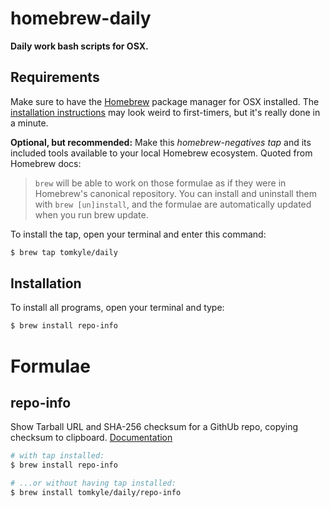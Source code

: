 
# homebrew-daily

**Daily work bash scripts for OSX.**



## Requirements

Make sure to have the [Homebrew](https://brew.sh/) package manager for OSX installed. The [installation instructions](https://brew.sh/) may look weird to first-timers, but it's really done in a minute. 

**Optional, but recommended:** Make this *homebrew-negatives* *tap* and its included tools available to your local Homebrew ecosystem. Quoted from Homebrew docs: 
> `brew` will be able to work on those formulae as if they were in Homebrew's canonical repository. You can install and uninstall them with `brew [un]install`, and the formulae are automatically updated when you run brew update.

To install the tap, open your terminal and enter this command:

```bash
$ brew tap tomkyle/daily
```



## Installation

To install all programs, open your terminal and type:


```bash
$ brew install repo-info
```


# Formulae

## repo-info 

Show Tarball URL and SHA-256 checksum for a GithUb repo, copying checksum to clipboard. [Documentation](https://github.com/tomkyle/repo-info)

```bash
# with tap installed:
$ brew install repo-info

# ...or without having tap installed:
$ brew install tomkyle/daily/repo-info
```

